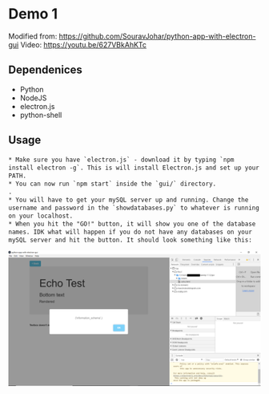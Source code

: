 # Demo 1

Modified from: https://github.com/SouravJohar/python-app-with-electron-gui
Video: https://youtu.be/627VBkAhKTc

## Dependenices

* Python
* NodeJS
* electron.js
* python-shell

## Usage

    * Make sure you have `electron.js` - download it by typing `npm install electron -g`. This is will install Electron.js and set up your PATH.
    * You can now run `npm start` inside the `gui/` directory.
    .
    * You will have to get your mySQL server up and running. Change the username and password in the `showdatabases.py` to whatever is running on your localhost.
    * When you hit the "GO!" button, it will show you one of the database names. IDK what will happen if you do not have any databases on your mySQL server and hit the button. It should look something like this:

<img src="/gui/samples/whenyouhitgo.png"/>
